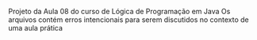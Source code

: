Projeto da Aula 08 do curso de Lógica de Programação em Java Os arquivos contém erros intencionais para serem discutidos no contexto de uma aula prática